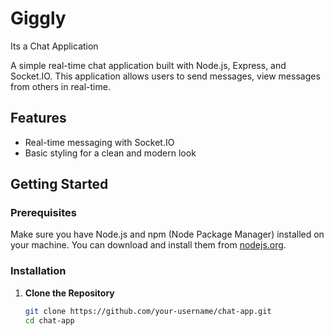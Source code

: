 # Giggly
Its a Chat Application

A simple real-time chat application built with Node.js, Express, and Socket.IO. This application allows users to send messages, view messages from others in real-time.

## Features

- Real-time messaging with Socket.IO
- Basic styling for a clean and modern look

## Getting Started

### Prerequisites

Make sure you have Node.js and npm (Node Package Manager) installed on your machine. You can download and install them from [nodejs.org](https://nodejs.org/).

### Installation

1. **Clone the Repository**

   ```bash
   git clone https://github.com/your-username/chat-app.git
   cd chat-app


